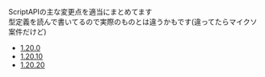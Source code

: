 ScriptAPIの主な変更点を適当にまとめてます  
型定義を読んで書いてるので実際のものとは違うかもです(違ってたらマイクソ案件だけど)  
  
- [1.20.0](./1.20.0.md)
- [1.20.10](./1.20.10.md)
- [1.20.20](./1.20.20.md)
